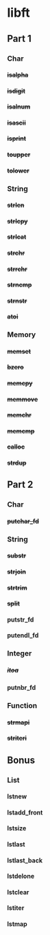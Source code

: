 # libft

## Part 1

### Char

#### ~~isalpha~~
#### ~~isdigit~~
#### ~~isalnum~~
#### ~~isascii~~
#### ~~isprint~~
#### ~~toupper~~
#### ~~tolower~~

### String

#### ~~strlen~~
#### ~~strlcpy~~
#### ~~strlcat~~
#### ~~strchr~~
#### ~~strrchr~~
#### ~~strncmp~~
#### ~~strnstr~~
#### ~~atoi~~

### Memory

#### ~~memset~~
#### ~~bzero~~
#### ~~memcpy~~
#### ~~memmove~~
#### ~~memchr~~
#### ~~memcmp~~
#### ~~calloc~~
#### ~~strdup~~

## Part 2

### Char

#### ~~putchar_fd~~

### String

#### ~~substr~~
#### ~~strjoin~~
#### ~~strtrim~~
#### ~~split~~
#### putstr_fd
#### putendl_fd

### Integer

##### ~~itoa~~
#### putnbr_fd

### Function

#### ~~strmapi~~
#### ~~striteri~~

## Bonus

### List

#### lstnew
#### lstadd_front
#### lstsize
#### lstlast
#### lstlast_back
#### lstdelone
#### lstclear
#### lstiter
#### lstmap